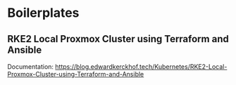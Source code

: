 # Boilerplates

## RKE2 Local Proxmox Cluster using Terraform and Ansible

Documentation: <https://blog.edwardkerckhof.tech/Kubernetes/RKE2-Local-Proxmox-Cluster-using-Terraform-and-Ansible>
